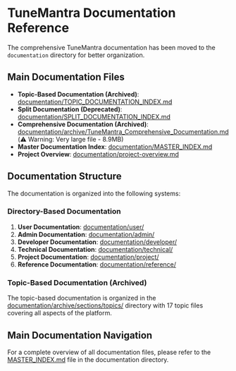 # TuneMantra Documentation Reference

The comprehensive TuneMantra documentation has been moved to the `documentation` directory for better organization.

## Main Documentation Files

- **Topic-Based Documentation (Archived)**: [documentation/TOPIC_DOCUMENTATION_INDEX.md](documentation/TOPIC_DOCUMENTATION_INDEX.md)
- **Split Documentation (Deprecated)**: [documentation/SPLIT_DOCUMENTATION_INDEX.md](documentation/SPLIT_DOCUMENTATION_INDEX.md)
- **Comprehensive Documentation (Archived)**: [documentation/archive/TuneMantra_Comprehensive_Documentation.md](documentation/archive/TuneMantra_Comprehensive_Documentation.md) (⚠️ Warning: Very large file - 8.9MB)
- **Master Documentation Index**: [documentation/MASTER_INDEX.md](documentation/MASTER_INDEX.md)
- **Project Overview**: [documentation/project-overview.md](documentation/project-overview.md)

## Documentation Structure

The documentation is organized into the following systems:

### Directory-Based Documentation

1. **User Documentation**: [documentation/user/](documentation/user/)
2. **Admin Documentation**: [documentation/admin/](documentation/admin/)
3. **Developer Documentation**: [documentation/developer/](documentation/developer/)
4. **Technical Documentation**: [documentation/technical/](documentation/technical/)
5. **Project Documentation**: [documentation/project/](documentation/project/)
6. **Reference Documentation**: [documentation/reference/](documentation/reference/)

### Topic-Based Documentation (Archived)

The topic-based documentation is organized in the [documentation/archive/sections/topics/](documentation/archive/sections/topics/) directory with 17 topic files covering all aspects of the platform.

## Main Documentation Navigation

For a complete overview of all documentation files, please refer to the [MASTER_INDEX.md](documentation/MASTER_INDEX.md) file in the documentation directory.
